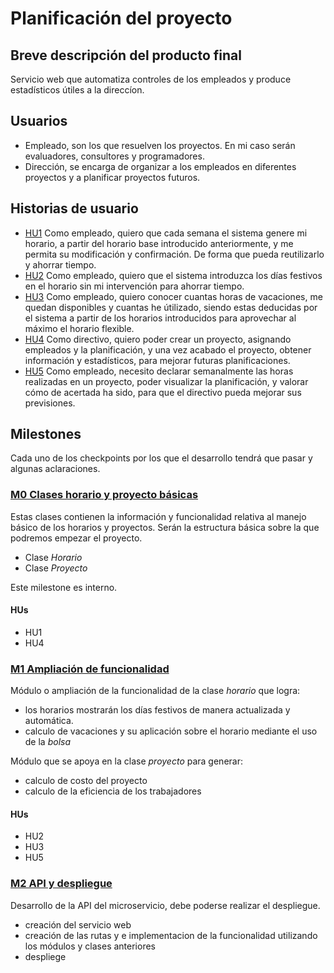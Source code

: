 # Planificación del proyecto
## Breve descripción del producto final

Servicio web que automatiza controles de los empleados y produce estadísticos útiles a la direccíon.

## Usuarios
- Empleado, son los que resuelven los proyectos. En mi caso serán evaluadores, consultores y programadores.
- Dirección, se encarga de organizar a los empleados en diferentes proyectos y a planificar proyectos futuros.

## Historias de usuario

- [HU1]() Como empleado, quiero que cada semana el sistema genere mi horario, a partir del horario base introducido anteriormente, y me permita su modificación y confirmación. De forma que pueda reutilizarlo y ahorrar tiempo.
- [HU2]() Como empleado, quiero que el sistema introduzca los días festivos en el horario sin mi intervención para ahorrar tiempo.
- [HU3]() Como empleado, quiero conocer cuantas horas de vacaciones, me quedan disponibles y cuantas he útilizado, siendo estas deducidas por el sistema a partir de los horarios introducidos para aprovechar al máximo el horario flexible.
- [HU4]() Como directivo, quiero poder crear un proyecto, asignando empleados y la planificación, y una vez acabado el proyecto, obtener información y estadísticos, para mejorar futuras planificaciones.
- [HU5]() Como empleado, necesito declarar semanalmente las horas realizadas en un proyecto, poder visualizar la planificación, y valorar cómo de acertada ha sido, para que el directivo pueda mejorar sus previsiones.

## Milestones
Cada uno de los checkpoints por los que el desarrollo tendrá que pasar y algunas aclaraciones.

### [M0 Clases horario y proyecto básicas]()
Estas clases contienen la información y funcionalidad relativa al manejo básico de los horarios y proyectos. Serán la estructura básica sobre la que podremos empezar el proyecto.
- Clase _Horario_
- Clase _Proyecto_

Este milestone es interno.

#### HUs
- HU1
- HU4

### [M1 Ampliación de funcionalidad]()
Módulo o ampliación de la funcionalidad de la clase _horario_ que logra:
- los horarios mostrarán los días festivos de manera actualizada y automática.
- calculo de vacaciones y su aplicación sobre el horario mediante el uso de la _bolsa_

Módulo que se apoya en la clase _proyecto_ para generar:
- calculo de costo del proyecto
- calculo de la eficiencia de los trabajadores

#### HUs
- HU2
- HU3
- HU5

### [M2 API y despliegue]()
Desarrollo de la API del microservicio, debe poderse realizar el despliegue.
- creación del servicio web
- creación de las rutas y e implementacion de la funcionalidad utilizando los módulos y clases anteriores
- despliege
